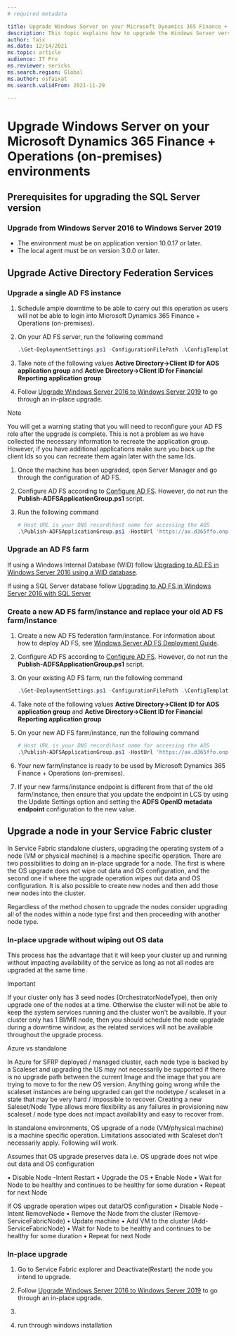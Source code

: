 ```yaml
---
# required metadata

title: Upgrade Windows Server on your Microsoft Dynamics 365 Finance + Operations (on-premises) environments
description: This topic explains how to upgrade the Windows Server version that your environment is using.
author: faix
ms.date: 12/14/2021
ms.topic: article
audience: IT Pro
ms.reviewer: sericks
ms.search.region: Global
ms.author: osfaixat
ms.search.validFrom: 2021-11-29

---
```


# Upgrade Windows Server on your Microsoft Dynamics 365 Finance + Operations (on-premises) environments

## Prerequisites for upgrading the SQL Server version

### Upgrade from Windows Server 2016 to Windows Server 2019

- The environment must be on application version 10.0.17 or later.
- The local agent must be on version 3.0.0 or later.

## Upgrade Active Directory Federation Services

### Upgrade a single AD FS instance

1. Schedule ample downtime to be able to carry out this operation as users will not be able to login into Microsoft Dynamics 365 Finance + Operations (on-premises).

1. On your AD FS server, run the following command
    ```powershell
    .\Get-DeploymentSettings.ps1 -ConfigurationFilePath .\ConfigTemplate.xml
    ```

1. Take note of the following values **Active Directory->Client ID for AOS application group** and **Active Directory->Client ID for Financial Reporting application group**

1. Follow [Upgrade Windows Server 2016 to Windows Server 2019](https://docs.microsoft.com/windows-server/upgrade/upgrade-2016-to-2019) to go through an in-place upgrade.

> [!NOTE]
> You will get a warning stating that you will need to reconfigure your AD FS role after the upgrade is complete. This is not a problem as we have collected the necessary information to recreate the application group. However, if you have additional applications make sure you back up the client Ids so you can recreate them again later with the same Ids.

1. Once the machine has been upgraded, open Server Manager and go through the configuration of AD FS.

1. Configure AD FS according to [Configure AD FS](./setup-deploy-on-premises-pu41.md#configureadfs). However, do not run the **Publish-ADFSApplicationGroup.ps1** script.

1. Run the following command
    ```powershell
    # Host URL is your DNS record\host name for accessing the AOS
    .\Publish-ADFSApplicationGroup.ps1 -HostUrl 'https://ax.d365ffo.onprem.contoso.com' -ClientId <"Value of Active Directory->Client ID for AOS application group"> -FinancialReportingClientId <"Client ID for Financial Reporting application group">
    ```

### Upgrade an AD FS farm

If using a Windows Internal Database (WID) follow [Upgrading to AD FS in Windows Server 2016 using a WID database](https://docs.microsoft.com/windows-server/identity/ad-fs/deployment/upgrading-to-ad-fs-in-windows-server).

If using a SQL Server database follow [Upgrading to AD FS in Windows Server 2016 with SQL Server](https://docs.microsoft.com/windows-server/identity/ad-fs/deployment/upgrading-to-ad-fs-in-windows-server-sql)

### Create a new AD FS farm/instance and replace your old AD FS farm/instance

1. Create a new AD FS federation farm/instance. For information about how to deploy AD FS, see [Windows Server AD FS Deployment Guide](https://docs.microsoft.com/windows-server/identity/ad-fs/deployment/windows-server-2012-r2-ad-fs-deployment-guide).

1. Configure AD FS according to [Configure AD FS](./setup-deploy-on-premises-pu41.md#configureadfs). However, do not run the **Publish-ADFSApplicationGroup.ps1** script.

1. On your existing AD FS farm, run the following command
    ```powershell
    .\Get-DeploymentSettings.ps1 -ConfigurationFilePath .\ConfigTemplate.xml
    ```

1. Take note of the following values **Active Directory->Client ID for AOS application group** and **Active Directory->Client ID for Financial Reporting application group**

1. On your new AD FS farm/instance, run the following command
    ```powershell
    # Host URL is your DNS record\host name for accessing the AOS
    .\Publish-ADFSApplicationGroup.ps1 -HostUrl 'https://ax.d365ffo.onprem.contoso.com' -ClientId <"Value of Active Directory->Client ID for AOS application group"> -FinancialReportingClientId <"Client ID for Financial Reporting application group">
    ```

1. Your new farm/instance is ready to be used by Microsoft Dynamics 365 Finance + Operations (on-premises).

1. If your new farms/instance endpoint is different from that of the old farm/instance, then ensure that you update the endpoint in LCS by using the Update Settings option and setting the **ADFS OpenID metadata endpoint** configuration to the new value.

## Upgrade a node in your Service Fabric cluster

In Service Fabric standalone clusters, upgrading the operating system of a node (VM or physical machine) is a machine specific operation. There are two possibilities to doing an in-place upgrade for a node. The first is where the OS upgrade does not wipe out data and OS configuration, and the second one if where the upgrade operation wipes out data and OS configuration. It is also possible to create new nodes and then add those new nodes into the cluster.

Regardless of the method chosen to upgrade the nodes consider upgrading all of the nodes within a node type first and then proceeding with another node type.

### In-place upgrade without wiping out OS data

This process has the advantage that it will keep your cluster up and running without impacting availability of the service as long as not all nodes are upgraded at the same time.

> [!IMPORTANT]
> If your cluster only has 3 seed nodes (OrchestratorNodeType), then only upgrade one of the nodes at a time. Otherwise the cluster will not be able to keep the system services running and the cluster won't be available.
> If your cluster only has 1 BI/MR node, then you should schedule the node upgrade during a downtime window, as the related services will not be available throughout the upgrade process. 

Azure vs standalone

In Azure for SFRP deployed / managed cluster, each node type is backed by a Scaleset and upgrading the US may not necessarily be supported if there is no upgrade path between the current Image and the image that you are trying to move to for the new OS version. Anything going wrong while the scaleset instances are being upgraded can get the nodetype / scaleset in a state that may be very hard / impossible to recover. Creating a new Saleset/Node Type allows more flexibility as any failures in provisioning new scaleset / node type does not impact availability and easy to recover from.

In standalone environments, OS upgrade of a node (VM/physical machine) is a machine specific operation. Limitations associated with Scaleset don’t necessarily apply. Following will work.

Assumes that OS upgrade preserves data i.e. OS upgrade does not wipe out data and OS configuration

•	Disable Node -Intent Restart
•	Upgrade the OS
•	Enable Node
•	Wait for Node to be healthy and continues to be healthy for some duration
•	Repeat for next Node

If OS upgrade operation wipes out data/OS configuration
•	Disable Node -Intent RemoveNode
•	Remove the Node from the cluster (Remove-ServiceFabricNode)
•	Update machine
•	Add VM to the cluster (Add-ServiceFabricNode)
•	Wait for Node to be healthy and continues to be healthy for some duration
•	Repeat for next Node


### In-place upgrade

1. Go to Service Fabric explorer and Deactivate(Restart) the node you intend to upgrade.

1. Follow [Upgrade Windows Server 2016 to Windows Server 2019](https://docs.microsoft.com/windows-server/upgrade/upgrade-2016-to-2019) to go through an in-place upgrade.

1. 

1. run through windows installation